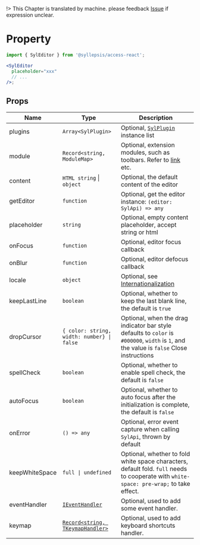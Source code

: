 !> This Chapter is translated by machine. please feedback [Issue](https://github.com/bytedance/syllepsis/issues) if expression unclear.

# Property <!-- {docsify-ignore-all} -->

```jsx
import { SylEditor } from '@syllepsis/access-react';

<SylEditor
  placeholder="xxx"
  // ...
/>;
```

## Props

| Name           | Type                                                                                                             | Description                                                                                                                               |
| -------------- | ---------------------------------------------------------------------------------------------------------------- | ----------------------------------------------------------------------------------------------------------------------------------------- |
| plugins        | `Array<SylPlugin>`                                                                                               | Optional, [`SylPlugin`](/en/plugins/README) instance list                                                                                 |
| module         | `Record<string, ModuleMap>`                                                                                      | Optional, extension modules, such as toolbars. Refer to [link](/en/modules/README.md) etc.                                                |
| content        | `HTML string` \| `object`                                                                                        | Optional, the default content of the editor                                                                                               |
| getEditor      | `function`                                                                                                       | Optional, get the editor instance: `(editor: SylApi) => any`                                                                              |
| placeholder    | `string`                                                                                                         | Optional, empty content placeholder, accept string or html                                                                                |
| onFocus        | `function`                                                                                                       | Optional, editor focus callback                                                                                                           |
| onBlur         | `function`                                                                                                       | Optional, editor defocus callback                                                                                                         |
| locale         | `object`                                                                                                         | Optional, see [Internationalization](/en/others/i18n)                                                                                     |
| keepLastLine   | `boolean`                                                                                                        | Optional, whether to keep the last blank line, the default is `true`                                                                      |
| dropCursor     | `{ color: string, width: number} \| false`                                                                       | Optional, when the drag indicator bar style defaults to `color` is `#000000`, `width` is `1`, and the value is `false` Close instructions |
| spellCheck     | `boolean`                                                                                                        | Optional, whether to enable spell check, the default is `false`                                                                           |
| autoFocus      | `boolean`                                                                                                        | Optional, whether to auto focus after the initialization is complete, the default is `false`                                              |
| onError        | `() => any`                                                                                                      | Optional, error event capture when calling `SylApi`, thrown by default                                                                    |
| keepWhiteSpace | `full \| undefined`                                                                                              | Optional, whether to fold white space characters, default fold. `full` needs to cooperate with `white-space: pre-wrap;` to take effect.   |
| eventHandler   | [`IEventHandler`](https://bytedance.github.io/syllepsis/#/en/chapters/syl-plugin?id=controller)                  | Optional, used to add some event handler.                                                                                                 |
| keymap         | [`Record<string, TKeymapHandler>`](https://bytedance.github.io/syllepsis/#/en/chapters/syl-plugin?id=controller) | Optional, used to add keyboard shortcuts handler.                                                                                         |
